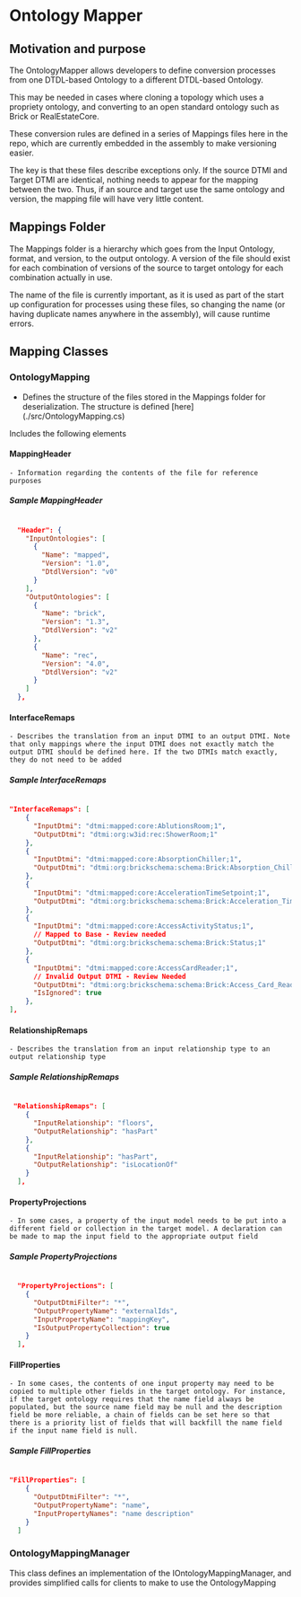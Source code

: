 # Ontology Mapper

## Motivation and purpose

The OntologyMapper allows developers to define conversion processes from one DTDL-based Ontology to a different DTDL-based Ontology.

This may be needed in cases where cloning a topology which uses a propriety ontology, and converting to an open standard ontology such as Brick or RealEstateCore.

These conversion rules are defined in a series of Mappings files here in the repo, which are currently embedded in the assembly to make versioning easier.

The key is that these files describe exceptions only. If the source DTMI and Target DTMI are identical, nothing needs to appear for the mapping between the two. Thus, if an source and target use the same ontology and version, the mapping file will have very little content.

## Mappings Folder

The Mappings folder is a hierarchy which goes from the Input Ontology, format, and version, to the output ontology. A version of the file should exist for each combination of versions of the source to target ontology for each combination actually in use. 

The name of the file is currently important, as it is used as part of the start up configuration for processes using these files, so changing the name (or having duplicate names anywhere in the assembly), will cause runtime errors.

## Mapping Classes

### OntologyMapping

- Defines the structure of the files stored in the Mappings folder for deserialization. The structure is defined [here] (./src/OntologyMapping.cs)

Includes the following elements
    
#### MappingHeader

    - Information regarding the contents of the file for reference purposes

##### Sample MappingHeader

``` json

  "Header": {
    "InputOntologies": [
      {
        "Name": "mapped",
        "Version": "1.0",
        "DtdlVersion": "v0"
      }
    ],
    "OutputOntologies": [
      {
        "Name": "brick",
        "Version": "1.3",
        "DtdlVersion": "v2"
      },
      {
        "Name": "rec",
        "Version": "4.0",
        "DtdlVersion": "v2"
      }
    ]
  },

``` 

#### InterfaceRemaps

    - Describes the translation from an input DTMI to an output DTMI. Note that only mappings where the input DTMI does not exactly match the output DTMI should be defined here. If the two DTMIs match exactly, they do not need to be added        

##### Sample InterfaceRemaps

``` json

"InterfaceRemaps": [
    {
      "InputDtmi": "dtmi:mapped:core:AblutionsRoom;1",
      "OutputDtmi": "dtmi:org:w3id:rec:ShowerRoom;1"
    },
    {
      "InputDtmi": "dtmi:mapped:core:AbsorptionChiller;1",
      "OutputDtmi": "dtmi:org:brickschema:schema:Brick:Absorption_Chiller;1"
    },
    {
      "InputDtmi": "dtmi:mapped:core:AccelerationTimeSetpoint;1",
      "OutputDtmi": "dtmi:org:brickschema:schema:Brick:Acceleration_Time_Setpoint;1"
    },
    {
      "InputDtmi": "dtmi:mapped:core:AccessActivityStatus;1",
      // Mapped to Base - Review needed
      "OutputDtmi": "dtmi:org:brickschema:schema:Brick:Status;1"
    },
    {
      "InputDtmi": "dtmi:mapped:core:AccessCardReader;1",
      // Invalid Output DTMI - Review Needed
      "OutputDtmi": "dtmi:org:brickschema:schema:Brick:Access_Card_Reader;1",
      "IsIgnored": true
    },
],

```

#### RelationshipRemaps

    - Describes the translation from an input relationship type to an output relationship type

##### Sample RelationshipRemaps

``` json

 "RelationshipRemaps": [
    {
      "InputRelationship": "floors",
      "OutputRelationship": "hasPart"
    },
    {
      "InputRelationship": "hasPart",
      "OutputRelationship": "isLocationOf"
    }
  ],

```

#### PropertyProjections

    - In some cases, a property of the input model needs to be put into a different field or collection in the target model. A declaration can be made to map the input field to the appropriate output field

##### Sample PropertyProjections

``` json

  "PropertyProjections": [
    {
      "OutputDtmiFilter": "*",
      "OutputPropertyName": "externalIds",
      "InputPropertyName": "mappingKey",
      "IsOutputPropertyCollection": true
    }
  ],

```

#### FillProperties

    - In some cases, the contents of one input property may need to be copied to multiple other fields in the target ontology. For instance, if the target ontology requires that the name field always be populated, but the source name field may be null and the description field be more reliable, a chain of fields can be set here so that there is a priority list of fields that will backfill the name field if the input name field is null.

##### Sample FillProperties

``` json

"FillProperties": [
    {
      "OutputDtmiFilter": "*",
      "OutputPropertyName": "name",
      "InputPropertyNames": "name description"
    }
  ]

```

### OntologyMappingManager

This class defines an implementation of the IOntologyMappingManager, and provides simplified calls for clients to make to use the OntologyMapping